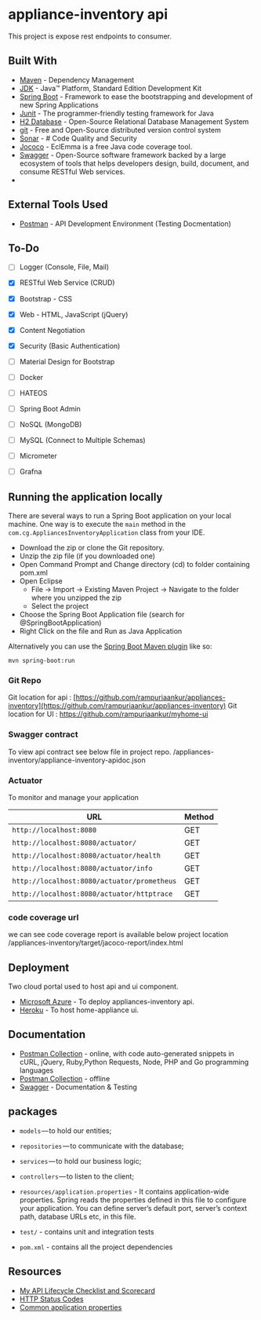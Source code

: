 # appliance-inventory api  
[](https://app.fossa.io/projects/git%2Bgithub.com%2FSpring-Boot-Framework%2FSpring-Boot-Application-Template?ref=badge_shield)

This project is expose rest endpoints to consumer.


## Built With

* 	[Maven](https://maven.apache.org/) - Dependency Management
* 	[JDK](http://www.oracle.com/technetwork/java/javase/downloads/jdk8-downloads-2133151.html) - Java™ Platform, Standard Edition Development Kit 
* 	[Spring Boot](https://spring.io/projects/spring-boot) - Framework to ease the bootstrapping and development of new Spring Applications
* 	[Junit]([https://junit.org/junit5/](https://junit.org/junit5/)) -  The programmer-friendly testing framework for Java
* 	[H2 Database](https://www.h2database.com/html/main.html](https://www.h2database.com/html/main.html)) - Open-Source Relational Database Management System
* 	[git](https://git-scm.com/) - Free and Open-Source distributed version control system 
* 	[Sonar]([https://www.sonarqube.org/](https://www.sonarqube.org/)) - # Code Quality and Security
* 	[Jococo]([https://www.jacoco.org/](https://www.jacoco.org/)) - EclEmma is a free Java code coverage tool.
* 	[Swagger](https://swagger.io/) - Open-Source software framework backed by a large ecosystem of tools that helps developers design, build, document, and consume RESTful Web services.
* 

## External Tools Used

* [Postman](https://www.getpostman.com/) - API Development Environment (Testing Docmentation)

## To-Do

- [ ] Logger (Console, File, Mail)
- [x] RESTful Web Service (CRUD)
- [x] Bootstrap - CSS
- [x] Web - HTML, JavaScript (jQuery)
- [x] Content Negotiation
- [x] Security (Basic Authentication)
- [ ] Material Design for Bootstrap
- [ ] Docker
- [ ] HATEOS
- [ ] Spring Boot Admin
- [ ] NoSQL (MongoDB)
- [ ] MySQL (Connect to Multiple Schemas)
- [ ] Micrometer
- [ ] Grafna


## Running the application locally

There are several ways to run a Spring Boot application on your local machine. One way is to execute the `main` method in the `com.cg.AppliancesInventoryApplication` class from your IDE.

- Download the zip or clone the Git repository.
- Unzip the zip file (if you downloaded one)
- Open Command Prompt and Change directory (cd) to folder containing pom.xml
- Open Eclipse 
   - File -> Import -> Existing Maven Project -> Navigate to the folder where you unzipped the zip
   - Select the project
- Choose the Spring Boot Application file (search for @SpringBootApplication)
- Right Click on the file and Run as Java Application

Alternatively you can use the [Spring Boot Maven plugin](https://docs.spring.io/spring-boot/docs/current/reference/html/build-tool-plugins-maven-plugin.html) like so:

```shell
mvn spring-boot:run

```
### Git Repo
Git location for api : [https://github.com/rampuriaankur/appliances-inventory](https://github.com/rampuriaankur/appliances-inventory)
Git location for UI : https://github.com/rampuriaankur/myhome-ui

### Swagger contract
To view api contract see below file in project repo.
/appliances-inventory/appliance-inventory-apidoc.json

### Actuator
To monitor and manage your application

|  URL |  Method |
|----------|--------------|
|`http://localhost:8080`  						| GET |
|`http://localhost:8080/actuator/`             | GET |
|`http://localhost:8080/actuator/health`    	| GET |
|`http://localhost:8080/actuator/info`      	| GET |
|`http://localhost:8080/actuator/prometheus`| GET |
|`http://localhost:8080/actuator/httptrace` | GET |

### code coverage url
we can see code coverage report is available below project location 
 /appliances-inventory/target/jacoco-report/index.html



## Deployment 
Two cloud portal used to host api and ui component.
* [Microsoft Azure](https://azure.microsoft.com/) - To deploy appliances-inventory api.
* [Heroku](https://www.heroku.com/) - To host home-appliance ui.


## Documentation

* [Postman Collection](https://documenter.getpostman.com/view/2449187/RWTiwzb2) - online, with code auto-generated snippets in cURL, jQuery, Ruby,Python Requests, Node, PHP and Go programming languages
* [Postman Collection](https://github.com/AnanthaRajuC/Spring-Boot-Application-Template/blob/master/Spring%20Boot%20Template.postman_collection.json) - offline
* [Swagger](http://localhost:8088/swagger-ui.html) - Documentation & Testing



## packages

- `models` — to hold our entities;
- `repositories` — to communicate with the database;
- `services` — to hold our business logic;
- `controllers` — to listen to the client;

- `resources/application.properties` - It contains application-wide properties. Spring reads the properties defined in this file to configure your application. You can define server’s default port, server’s context path, database URLs etc, in this file.

- `test/` - contains unit and integration tests

- `pom.xml` - contains all the project dependencies
 
## Resources

* [My API Lifecycle Checklist and Scorecard](https://dzone.com/articles/my-api-lifecycle-checklist-and-scorecard)
* [HTTP Status Codes](https://www.restapitutorial.com/httpstatuscodes.html)
* [Common application properties](https://docs.spring.io/spring-boot/docs/current/reference/html/common-application-properties.html)

